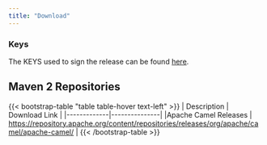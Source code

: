 ```yaml
---
title: "Download"
---
```


### Keys

The KEYS used to sign the release can be found [here](https://www.apache.org/dist/camel/apache-camel/KEYS).

## Maven 2 Repositories

{{< bootstrap-table "table table-hover text-left" >}}
| Description | Download Link |
|-------------|---------------|
|Apache Camel Releases | https://repository.apache.org/content/repositories/releases/org/apache/camel/apache-camel/ |
{{< /bootstrap-table >}}
